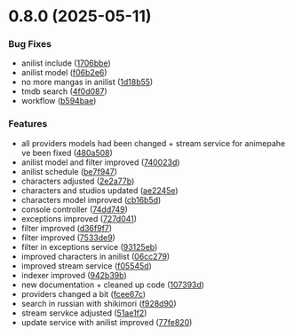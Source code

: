 # 0.8.0 (2025-05-11)


### Bug Fixes

* anilist include ([1706bbe](https://github.com/veaquer/kuroji-api/commit/1706bbe0b33b7b2c5666f235bc689615d4affe6e))
* anilist model ([f06b2e6](https://github.com/veaquer/kuroji-api/commit/f06b2e64be6226cef02d03e2076bc83579a9169e))
* no more mangas in anilist ([1d18b55](https://github.com/veaquer/kuroji-api/commit/1d18b5515f0e97da046db5acab56d4fc182ad8ad))
* tmdb search ([4f0d087](https://github.com/veaquer/kuroji-api/commit/4f0d0875195a4576dc4b0d95404d6cf8fc3c4ad0))
* workflow ([b594bae](https://github.com/veaquer/kuroji-api/commit/b594bae234f8056d04db64cf67c5cf9488198568))


### Features

* all providers models had been changed + stream service for animepahe ve been fixed ([480a508](https://github.com/veaquer/kuroji-api/commit/480a508fd37a3df80e906490a9d39af369b6583f))
* anilist model and filter improved ([740023d](https://github.com/veaquer/kuroji-api/commit/740023dc26aab15c428e04860d845a378d70c353))
* anilist schedule ([be7f947](https://github.com/veaquer/kuroji-api/commit/be7f947f04572ec1b220eab37d8b4faf081cc935))
* characters adjusted ([2e2a77b](https://github.com/veaquer/kuroji-api/commit/2e2a77bea50f837695bfafb7fb89d5111b3a59be))
* characters and studios updated ([ae2245e](https://github.com/veaquer/kuroji-api/commit/ae2245e150d01b63f426e666c50479c46017aff8))
* characters model improved ([cb16b5d](https://github.com/veaquer/kuroji-api/commit/cb16b5d30b2a82ebb429d344c3eca069afeda088))
* console controller ([74dd749](https://github.com/veaquer/kuroji-api/commit/74dd7493fc587ca44cd0029d4766875bbdc75310))
* exceptions improved ([727d041](https://github.com/veaquer/kuroji-api/commit/727d0417588b03d38935c6bbf29a6f684d88bebc))
* filter improved ([d36f9f7](https://github.com/veaquer/kuroji-api/commit/d36f9f783bae793771b253682955689558496cb5))
* filter improved ([7533de9](https://github.com/veaquer/kuroji-api/commit/7533de94bc2bc581d38c8cc8965127e6fa1093cc))
* filter in exceptions service ([93125eb](https://github.com/veaquer/kuroji-api/commit/93125eb408429fff8da71e2dab8c59f450ec62e5))
* improved characters in anilist ([06cc279](https://github.com/veaquer/kuroji-api/commit/06cc279adf541c2590e2c7f4a15b5c628d386d1e))
* improved stream service ([f05545d](https://github.com/veaquer/kuroji-api/commit/f05545d68da3ea6fd4840c7c312eb70ceaffeac2))
* indexer improved ([942b39b](https://github.com/veaquer/kuroji-api/commit/942b39bf83614abcd3bfaedf2a86d33bf2145a1c))
* new documentation + cleaned up code ([107393d](https://github.com/veaquer/kuroji-api/commit/107393d77da9a2b7832eedbf9d82d9b6111b5ae2))
* providers changed a bit ([fcee67c](https://github.com/veaquer/kuroji-api/commit/fcee67c1a5ace4a37927b2d616816b1bf66dafb4))
* search in russian with shikimori ([f928d90](https://github.com/veaquer/kuroji-api/commit/f928d9008d57b463b1e2acf030a37bde8aab2224))
* stream servkce adjusted ([51ae1f2](https://github.com/veaquer/kuroji-api/commit/51ae1f21cad638a39b4c7eaa8810288aabcef30e))
* update service with anilist improved ([77fe820](https://github.com/veaquer/kuroji-api/commit/77fe82004585f645e3169fd4e29496359dc3baae))



